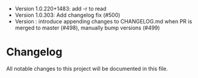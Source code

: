 - Version 1.0.220+1483: add -r to read
- Version 1.0.303: Add changelog fix (#500)
- Version : introduce appending changes to CHANGELOG.md when PR is merged to master (#498), manually bump versions (#499)
# Changelog

All notable changes to this project will be documented in this file.